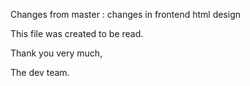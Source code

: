 Changes from master :
changes in frontend html design


This file was created to be read.

Thank you very much,

The dev team.
